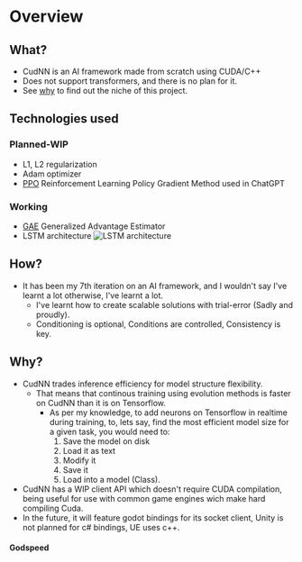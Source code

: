 # Overview
## What?

* CudNN is an AI framework made from scratch using CUDA/C++
* Does not support transformers, and there is no plan for it.
* See [why](#why) to find out the niche of this project.

## Technologies used
### Planned-WIP
 - L1, L2 regularization
 - Adam optimizer
 - [PPO](https://arxiv.org/abs/1707.06347) Reinforcement Learning Policy Gradient Method used in ChatGPT

### Working
 - [GAE](https://arxiv.org/abs/1506.02438) Generalized Advantage Estimator
 - LSTM architecture
	![LSTM architecture](https://i.sstatic.net/RHNrZ.jpg) 

## How?
* It has been my 7th iteration on an AI framework, and I wouldn't say I've learnt a lot otherwise, I've learnt a lot.
	* I've learnt how to create scalable solutions with trial-error (Sadly and proudly).
	* Conditioning is optional, Conditions are controlled, Consistency is key.

## Why?
* CudNN trades inference efficiency for model structure flexibility.
	* That means that continous training using evolution methods is faster on CudNN than it is on Tensorflow.
		* As per my knowledge, to add neurons on Tensorflow in realtime during training, to, lets say, find the most efficient model size for a given task, you would need to:
    		1. Save the model on disk
    		2. Load it as text
    		4. Modify it
    		5. Save it
    		6. Load into a model (Class).
* CudNN has a WIP client API which doesn't require CUDA compilation, being useful for use with common game engines wich make hard compiling Cuda.
* In the future, it will feature godot bindings for its socket client, Unity is not planned for c# bindings, UE uses c++.

#### Godspeed
